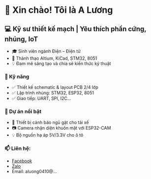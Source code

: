 # 👋 Xin chào! Tôi là A Lương
## 💻 Kỹ sư thiết kế mạch | Yêu thích phần cứng, nhúng, IoT

- 🎓 Sinh viên ngành Điện – Điện tử
- 🔧 Thành thạo Altium, KiCad, STM32, 8051
- 💡 Đam mê sáng tạo và chia sẻ kiến thức kỹ thuật

### 📌 Kỹ năng
- ✅ Thiết kế schematic & layout PCB 2/4 lớp
- ✅ Lập trình nhúng: STM32, ESP32, 8051
- ✅ Giao tiếp: UART, SPI, I2C...

### 📂 Dự án nổi bật
- 🚗 Thiết bị cảnh báo ngủ gật cho tài xế
- 📷 Camera nhận diện khuôn mặt với ESP32-CAM
- 💡 Bộ nguồn hạ áp 5V/3.3V cho ô tô

### 📫 Liên hệ:
- [Facebook](https://facebook.com/...)
- [Zalo](https://zalo.me/...)
- Email: aluong0410@...

